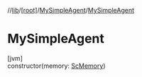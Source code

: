 //[lib](../../../index.md)/[[root]](../index.md)/[MySimpleAgent](index.md)/[MySimpleAgent](-my-simple-agent.md)

# MySimpleAgent

[jvm]\
constructor(memory: [ScMemory](../../ostis.jesc.memory/-sc-memory/index.md))
